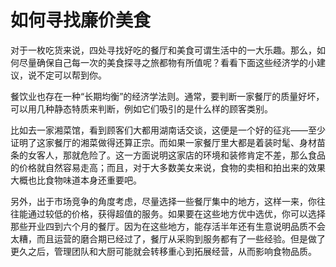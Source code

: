 # 如何寻找廉价美食

对于一枚吃货来说，四处寻找好吃的餐厅和美食可谓生活中的一大乐趣。那么，如何尽量确保自己每一次的美食探寻之旅都物有所值呢？看看下面这些经济学的小建议，说不定可以帮到你。 

餐饮业也存在一种“长期均衡”的经济学法则。通常，要判断一家餐厅的质量好坏，可以用几种静态特质来判断，例如它们吸引的是什么样的顾客类别。 

比如去一家湘菜馆，看到顾客们大都用湖南话交谈，这便是一个好的征兆——至少证明了这家餐厅的湘菜做得还算正宗。而如果一家餐厅里大都是着装时髦、身材苗条的女客人，那就危险了。这一方面说明这家店的环境和装修肯定不差，那么食品的价格就自然容易走高；而且，对于大多数美女来说，食物的卖相和拍出来的效果大概也比食物味道本身还重要吧。 

另外，出于市场竞争的角度考虑，尽量选择一些餐厅集中的地方，这样一来，你往往能通过较低的价格，获得超值的服务。如果要在这些地方优中选优，你可以选择那些开业四到六个月的餐厅。因为在这些地方，能存活半年还有生意说明品质不会太糟，而且运营的磨合期已经过了，餐厅从采购到服务都有了一些经验。但是做了更久之后，管理团队和大厨可能就会转移重心到拓展经营，从而影响食物品质。